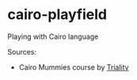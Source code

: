 # cairo-playfield

Playing with Cairo language

Sources:

- Cairo Mummies course by [Triality](https://triality.org/education/course/cairomummies)
